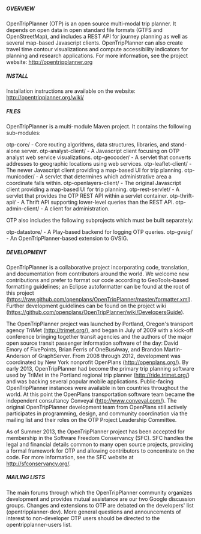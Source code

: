 ##### OVERVIEW

OpenTripPlanner (OTP) is an open source multi-modal trip planner. It depends on open data in open standard file formats (GTFS and OpenStreetMap), and includes a REST API for journey planning as well as several map-based Javascript clients. OpenTripPlanner can also create travel time contour visualizations and compute accessibility indicators for planning and research applications. For more information, see the project website: http://opentripplanner.org

##### INSTALL

Installation instructions are available on the website: http://opentripplanner.org/wiki/

##### FILES

OpenTripPlanner is a multi-module Maven project. It contains the following sub-modules:

otp-core/              - Core routing algorithms, data structures, libraries, and stand-alone server.
otp-analyst-client/    - A Javascript client focusing on OTP analyst web service visualizations.
otp-geocoder/          - A servlet that converts addresses to geographic locations using web services.
otp-leaflet-client/    - The newer Javascript client providing a map-based UI for trip planning.
otp-municoder/         - A servlet that determines which administrative area a coordinate falls within. 
otp-openlayers-client/ - The original Javascript client providing a map-based UI for trip planning.
otp-rest-servlet/      - A servlet that provides the OTP REST API within a servlet container.
otp-thrift-api/        - A Thrift API supporting lower-level queries than the REST API.
otp-admin-client/      - A client for administration.

OTP also includes the following subprojects which must be built separately:

otp-datastore/         - A Play-based backend for logging OTP queries.
otp-gvsig/             - An OpenTripPlanner-based extension to GVSIG.

##### DEVELOPMENT

OpenTripPlanner is a collaborative project incorporating code, translation, and documentation from contributors around the world. We welcome new contributions and prefer to format our code according to GeoTools-based formatting guidelines; an Eclipse autoformatter can be found at the root of this project (https://raw.github.com/openplans/OpenTripPlanner/master/formatter.xml). Further development guidelines can be found on the project wiki (https://github.com/openplans/OpenTripPlanner/wiki/DevelopersGuide).

The OpenTripPlanner project was launched by Portland, Oregon's transport agency TriMet (http://trimet.org/), and began in July of 2009 with a kick-off conference bringing together transit agencies and the authors of the major open source transit passenger information software of the day: David Emory of FivePoints, Brian Ferris of OneBusAway, and Brandon Martin-Anderson of GraphServer. From 2008 through 2012, development was coordinated by New York nonprofit OpenPlans (http://openplans.org/). By early 2013, OpenTripPlanner had become the primary trip planning software used by TriMet in the Portland regional trip planner (http://ride.trimet.org/) and was backing several popular mobile applications. Public-facing OpenTripPlanner instances were available in ten countries throughout the world. At this point the OpenPlans transportation software team became the independent consultancy Conveyal (http://www.conveyal.com/). The original OpenTripPlanner development team from OpenPlans still actively participates in programming, design, and community coordination via the mailing list and their roles on the OTP Project Leadership Committee.

As of Summer 2013, the OpenTripPlanner project has been accepted for membership in the Software Freedom Conservancy (SFC). SFC handles the legal and financial details common to many open source projects, providing a formal framework for OTP and allowing contributors to concentrate on the code. For more information, see the SFC website at http://sfconservancy.org/.

##### MAILING LISTS

The main forums through which the OpenTripPlanner community organizes development and provides mutual assistance are our two Google discussion groups. Changes and extensions to OTP are debated on the developers' list (opentripplanner-dev). More general questions and announcements of interest to non-developer OTP users should be directed to the opentripplanner-users list.
